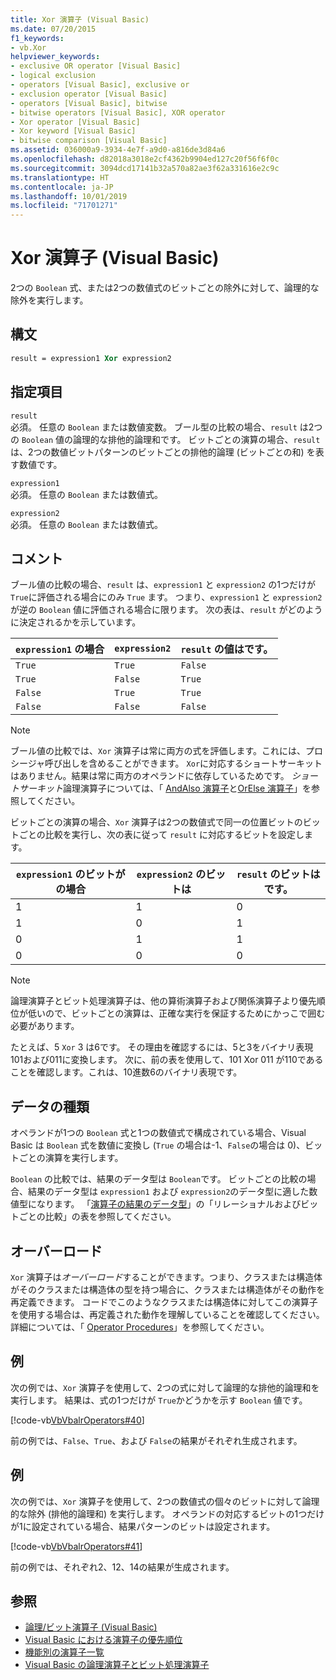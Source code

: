 ```yaml
---
title: Xor 演算子 (Visual Basic)
ms.date: 07/20/2015
f1_keywords:
- vb.Xor
helpviewer_keywords:
- exclusive OR operator [Visual Basic]
- logical exclusion
- operators [Visual Basic], exclusive or
- exclusion operator [Visual Basic]
- operators [Visual Basic], bitwise
- bitwise operators [Visual Basic], XOR operator
- Xor operator [Visual Basic]
- Xor keyword [Visual Basic]
- bitwise comparison [Visual Basic]
ms.assetid: 036000a9-3934-4e7f-a9d0-a816de3d84a6
ms.openlocfilehash: d82018a3018e2cf4362b9904ed127c20f56f6f0c
ms.sourcegitcommit: 3094dcd17141b32a570a82ae3f62a331616e2c9c
ms.translationtype: HT
ms.contentlocale: ja-JP
ms.lasthandoff: 10/01/2019
ms.locfileid: "71701271"
---
```

# <a name="xor-operator-visual-basic"></a>Xor 演算子 (Visual Basic)
2つの `Boolean` 式、または2つの数値式のビットごとの除外に対して、論理的な除外を実行します。  
  
## <a name="syntax"></a>構文  
  
```vb  
result = expression1 Xor expression2  
```  
  
## <a name="parts"></a>指定項目  
 `result`  
 必須。 任意の `Boolean` または数値変数。 ブール型の比較の場合、`result` は2つの `Boolean` 値の論理的な排他的論理和です。 ビットごとの演算の場合、`result` は、2つの数値ビットパターンのビットごとの排他的論理 (ビットごとの和) を表す数値です。  
  
 `expression1`  
 必須。 任意の `Boolean` または数値式。  
  
 `expression2`  
 必須。 任意の `Boolean` または数値式。  
  
## <a name="remarks"></a>コメント  
 ブール値の比較の場合、`result` は、`expression1` と `expression2` の1つだけが `True`に評価される場合にのみ `True` ます。 つまり、`expression1` と `expression2` が逆の `Boolean` 値に評価される場合に限ります。 次の表は、`result` がどのように決定されるかを示しています。  
  
|`expression1` の場合|`expression2`|`result` の値はです。|  
|-------------------------|--------------------------|------------------------------|  
|`True`|`True`|`False`|  
|`True`|`False`|`True`|  
|`False`|`True`|`True`|  
|`False`|`False`|`False`|  
  
> [!NOTE]
> ブール値の比較では、`Xor` 演算子は常に両方の式を評価します。これには、プロシージャ呼び出しを含めることができます。 `Xor`に対応するショートサーキットはありません。結果は常に両方のオペランドに依存しているためです。 *ショートサーキット*論理演算子については、「 [AndAlso 演算子](../../../visual-basic/language-reference/operators/andalso-operator.md)と[OrElse 演算子](../../../visual-basic/language-reference/operators/orelse-operator.md)」を参照してください。  
  
 ビットごとの演算の場合、`Xor` 演算子は2つの数値式で同一の位置ビットのビットごとの比較を実行し、次の表に従って `result` に対応するビットを設定します。  
  
|`expression1` のビットがの場合|`expression2` のビットは|`result` のビットはです。|  
|--------------------------------|---------------------------------|----------------------------|  
|1|1|0|  
|1|0|1|  
|0|1|1|  
|0|0|0|  
  
> [!NOTE]
> 論理演算子とビット処理演算子は、他の算術演算子および関係演算子より優先順位が低いので、ビットごとの演算は、正確な実行を保証するためにかっこで囲む必要があります。  
  
 たとえば、5 `Xor` 3 は6です。 その理由を確認するには、5と3をバイナリ表現101および011に変換します。 次に、前の表を使用して、101 Xor 011 が110であることを確認します。これは、10進数6のバイナリ表現です。  
  
## <a name="data-types"></a>データの種類  
 オペランドが1つの `Boolean` 式と1つの数値式で構成されている場合、Visual Basic は `Boolean` 式を数値に変換し (`True` の場合は-1、`False`の場合は 0)、ビットごとの演算を実行します。  
  
 `Boolean` の比較では、結果のデータ型は `Boolean`です。 ビットごとの比較の場合、結果のデータ型は `expression1` および `expression2`のデータ型に適した数値型になります。 「[演算子の結果のデータ型](../../../visual-basic/language-reference/operators/data-types-of-operator-results.md)」の「リレーショナルおよびビットごとの比較」の表を参照してください。  
  
## <a name="overloading"></a>オーバーロード  
 `Xor` 演算子は*オーバーロード*することができます。つまり、クラスまたは構造体がそのクラスまたは構造体の型を持つ場合に、クラスまたは構造体がその動作を再定義できます。 コードでこのようなクラスまたは構造体に対してこの演算子を使用する場合は、再定義された動作を理解していることを確認してください。 詳細については、「 [Operator Procedures](../../../visual-basic/programming-guide/language-features/procedures/operator-procedures.md)」を参照してください。  
  
## <a name="example"></a>例  
 次の例では、`Xor` 演算子を使用して、2つの式に対して論理的な排他的論理和を実行します。 結果は、式の1つだけが `True`かどうかを示す `Boolean` 値です。  
  
 [!code-vb[VbVbalrOperators#40](~/samples/snippets/visualbasic/VS_Snippets_VBCSharp/VbVbalrOperators/VB/Class1.vb#40)]  
  
 前の例では、`False`、`True`、および `False`の結果がそれぞれ生成されます。  
  
## <a name="example"></a>例  
 次の例では、`Xor` 演算子を使用して、2つの数値式の個々のビットに対して論理的な除外 (排他的論理和) を実行します。 オペランドの対応するビットの1つだけが1に設定されている場合、結果パターンのビットは設定されます。  
  
 [!code-vb[VbVbalrOperators#41](~/samples/snippets/visualbasic/VS_Snippets_VBCSharp/VbVbalrOperators/VB/Class1.vb#41)]  
  
 前の例では、それぞれ2、12、14の結果が生成されます。  
  
## <a name="see-also"></a>参照

- [論理/ビット演算子 (Visual Basic)](../../../visual-basic/language-reference/operators/logical-bitwise-operators.md)
- [Visual Basic における演算子の優先順位](../../../visual-basic/language-reference/operators/operator-precedence.md)
- [機能別の演算子一覧](../../../visual-basic/language-reference/operators/operators-listed-by-functionality.md)
- [Visual Basic の論理演算子とビット処理演算子](../../../visual-basic/programming-guide/language-features/operators-and-expressions/logical-and-bitwise-operators.md)
